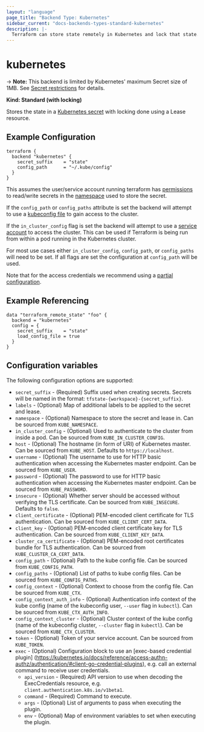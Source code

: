 ```yaml
---
layout: "language"
page_title: "Backend Type: Kubernetes"
sidebar_current: "docs-backends-types-standard-kubernetes"
description: |-
  Terraform can store state remotely in Kubernetes and lock that state.
---
```


# kubernetes

-> **Note:** This backend is limited by Kubernetes' maximum Secret size of 1MB. See [Secret restrictions](https://kubernetes.io/docs/concepts/configuration/secret/#restrictions) for details.

**Kind: Standard (with locking)**

Stores the state in a [Kubernetes secret](https://kubernetes.io/docs/concepts/configuration/secret/) with locking done using a Lease resource.

## Example Configuration

```hcl
terraform {
  backend "kubernetes" {
    secret_suffix    = "state"
    config_path      = "~/.kube/config"
  }
}
```

This assumes the user/service account running terraform has [permissions](https://kubernetes.io/docs/reference/access-authn-authz/authorization/) to read/write secrets in the [namespace](https://kubernetes.io/docs/concepts/overview/working-with-objects/namespaces/) used to store the secret.

If the `config_path` or `config_paths` attribute is set the backend will attempt to use a [kubeconfig file](https://kubernetes.io/docs/concepts/configuration/organize-cluster-access-kubeconfig/) to gain access to the cluster.  

If the `in_cluster_config` flag is set the backend will attempt to use a [service account](https://kubernetes.io/docs/tasks/configure-pod-container/configure-service-account/) to access the cluster. This can be used if Terraform is being run from within a pod running in the Kubernetes cluster. 

For most use cases either `in_cluster_config`, `config_path`, or `config_paths` will need to be set. If all flags are set the configuration at `config_path` will be used.

Note that for the access credentials we recommend using a [partial configuration](/docs/backends/config.html#partial-configuration).


## Example Referencing

```hcl
data "terraform_remote_state" "foo" {
  backend = "kubernetes"
  config = {
    secret_suffix    = "state"
    load_config_file = true
  }
}
```

## Configuration variables

The following configuration options are supported:

* `secret_suffix` - (Required) Suffix used when creating secrets. Secrets will be named in the format: `tfstate-{workspace}-{secret_suffix}`.
* `labels` - (Optional) Map of additional labels to be applied to the secret and lease.
* `namespace` - (Optional) Namespace to store the secret and lease in. Can be sourced from `KUBE_NAMESPACE`.
* `in_cluster_config` - (Optional) Used to authenticate to the cluster from inside a pod. Can be sourced from `KUBE_IN_CLUSTER_CONFIG`.
* `host` - (Optional) The hostname (in form of URI) of Kubernetes master. Can be sourced from `KUBE_HOST`. Defaults to `https://localhost`.
* `username` - (Optional) The username to use for HTTP basic authentication when accessing the Kubernetes master endpoint. Can be sourced from `KUBE_USER`.
* `password` - (Optional) The password to use for HTTP basic authentication when accessing the Kubernetes master endpoint. Can be sourced from `KUBE_PASSWORD`.
* `insecure` - (Optional) Whether server should be accessed without verifying the TLS certificate. Can be sourced from `KUBE_INSECURE`. Defaults to `false`.
* `client_certificate` - (Optional) PEM-encoded client certificate for TLS authentication. Can be sourced from `KUBE_CLIENT_CERT_DATA`.
* `client_key` - (Optional) PEM-encoded client certificate key for TLS authentication. Can be sourced from `KUBE_CLIENT_KEY_DATA`.
* `cluster_ca_certificate` - (Optional) PEM-encoded root certificates bundle for TLS authentication. Can be sourced from `KUBE_CLUSTER_CA_CERT_DATA`.
* `config_path` - (Optional) Path to the kube config file. Can be sourced from `KUBE_CONFIG_PATH`.
* `config_paths` - (Optional) List of paths to kube config files. Can be sourced from `KUBE_CONFIG_PATHS`.
* `config_context` - (Optional) Context to choose from the config file. Can be sourced from `KUBE_CTX`.
* `config_context_auth_info` - (Optional) Authentication info context of the kube config (name of the kubeconfig user, `--user` flag in `kubectl`). Can be sourced from `KUBE_CTX_AUTH_INFO`.
* `config_context_cluster` - (Optional) Cluster context of the kube config (name of the kubeconfig cluster, `--cluster` flag in `kubectl`). Can be sourced from `KUBE_CTX_CLUSTER`.
* `token` - (Optional) Token of your service account.  Can be sourced from `KUBE_TOKEN`.
* `exec` - (Optional) Configuration block to use an [exec-based credential plugin] (https://kubernetes.io/docs/reference/access-authn-authz/authentication/#client-go-credential-plugins), e.g. call an external command to receive user credentials.
  * `api_version` - (Required) API version to use when decoding the ExecCredentials resource, e.g. `client.authentication.k8s.io/v1beta1`.
  * `command` - (Required) Command to execute.
  * `args` - (Optional) List of arguments to pass when executing the plugin.
  * `env` - (Optional) Map of environment variables to set when executing the plugin.
